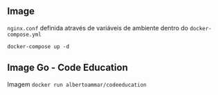## Image

`nginx.conf` definida através de variáveis de ambiente dentro do `docker-compose.yml`

```shell
docker-compose up -d
```

## Image Go - Code Education

Imagem `docker run albertoammar/codeeducation`
